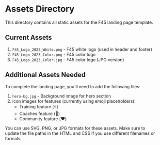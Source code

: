 # Assets Directory

This directory contains all static assets for the F45 landing page template.

## Current Assets

1. `F45_Logo_2023_White.png` - F45 white logo (used in header and footer)
2. `F45_Logo_2023_Color.png` - F45 color logo
3. `F45_Logo_2023_Color.jpg` - F45 color logo (JPG version)

## Additional Assets Needed

To complete the landing page, you'll need to add the following files:

1. `hero-bg.jpg` - Background image for hero section
2. Icon images for features (currently using emoji placeholders):
   - Training feature (⚡)
   - Coaches feature (👥)
   - Community feature (❤️)

You can use SVG, PNG, or JPG formats for these assets. Make sure to update the file paths in the HTML and CSS if you use different filenames or formats.